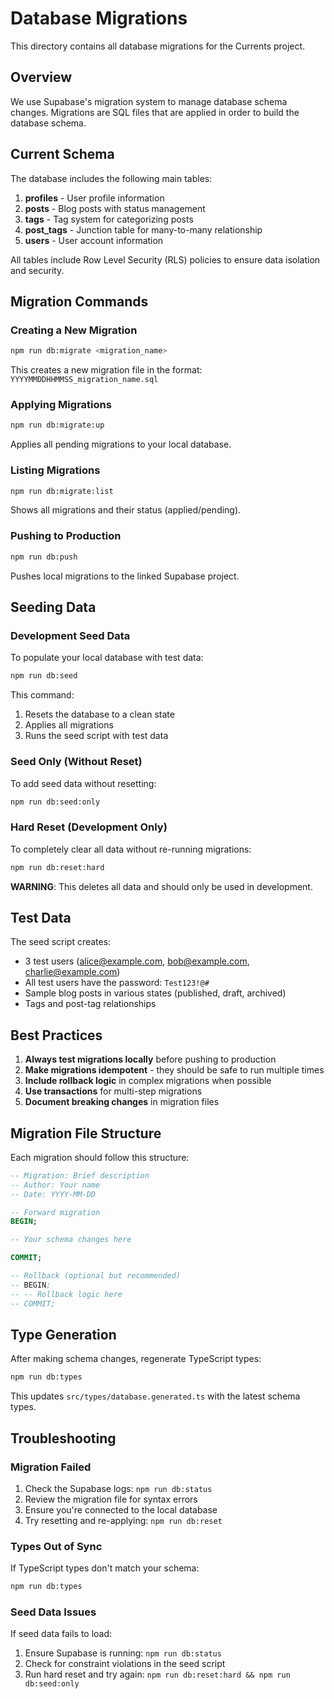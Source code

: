 # Database Migrations

This directory contains all database migrations for the Currents project.

## Overview

We use Supabase's migration system to manage database schema changes. Migrations are SQL files that are applied in order to build the database schema.

## Current Schema

The database includes the following main tables:

1. **profiles** - User profile information
2. **posts** - Blog posts with status management
3. **tags** - Tag system for categorizing posts
4. **post_tags** - Junction table for many-to-many relationship
5. **users** - User account information

All tables include Row Level Security (RLS) policies to ensure data isolation and security.

## Migration Commands

### Creating a New Migration

```bash
npm run db:migrate <migration_name>
```

This creates a new migration file in the format: `YYYYMMDDHHMMSS_migration_name.sql`

### Applying Migrations

```bash
npm run db:migrate:up
```

Applies all pending migrations to your local database.

### Listing Migrations

```bash
npm run db:migrate:list
```

Shows all migrations and their status (applied/pending).

### Pushing to Production

```bash
npm run db:push
```

Pushes local migrations to the linked Supabase project.

## Seeding Data

### Development Seed Data

To populate your local database with test data:

```bash
npm run db:seed
```

This command:

1. Resets the database to a clean state
2. Applies all migrations
3. Runs the seed script with test data

### Seed Only (Without Reset)

To add seed data without resetting:

```bash
npm run db:seed:only
```

### Hard Reset (Development Only)

To completely clear all data without re-running migrations:

```bash
npm run db:reset:hard
```

**WARNING**: This deletes all data and should only be used in development.

## Test Data

The seed script creates:

- 3 test users (alice@example.com, bob@example.com, charlie@example.com)
- All test users have the password: `Test123!@#`
- Sample blog posts in various states (published, draft, archived)
- Tags and post-tag relationships

## Best Practices

1. **Always test migrations locally** before pushing to production
2. **Make migrations idempotent** - they should be safe to run multiple times
3. **Include rollback logic** in complex migrations when possible
4. **Use transactions** for multi-step migrations
5. **Document breaking changes** in migration files

## Migration File Structure

Each migration should follow this structure:

```sql
-- Migration: Brief description
-- Author: Your name
-- Date: YYYY-MM-DD

-- Forward migration
BEGIN;

-- Your schema changes here

COMMIT;

-- Rollback (optional but recommended)
-- BEGIN;
-- -- Rollback logic here
-- COMMIT;
```

## Type Generation

After making schema changes, regenerate TypeScript types:

```bash
npm run db:types
```

This updates `src/types/database.generated.ts` with the latest schema types.

## Troubleshooting

### Migration Failed

1. Check the Supabase logs: `npm run db:status`
2. Review the migration file for syntax errors
3. Ensure you're connected to the local database
4. Try resetting and re-applying: `npm run db:reset`

### Types Out of Sync

If TypeScript types don't match your schema:

```bash
npm run db:types
```

### Seed Data Issues

If seed data fails to load:

1. Ensure Supabase is running: `npm run db:status`
2. Check for constraint violations in the seed script
3. Run hard reset and try again: `npm run db:reset:hard && npm run db:seed:only`

